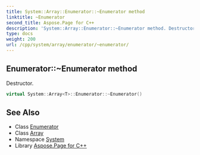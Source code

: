 ```yaml
---
title: System::Array::Enumerator::~Enumerator method
linktitle: ~Enumerator
second_title: Aspose.Page for C++
description: 'System::Array::Enumerator::~Enumerator method. Destructor in C++.'
type: docs
weight: 200
url: /cpp/system/array/enumerator/~enumerator/
---
```

## Enumerator::~Enumerator method


Destructor.

```cpp
virtual System::Array<T>::Enumerator::~Enumerator()
```

## See Also

* Class [Enumerator](../)
* Class [Array](../../)
* Namespace [System](../../../)
* Library [Aspose.Page for C++](../../../../)
